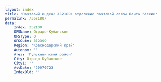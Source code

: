 ```yaml
---
layout: index
title: 'Почтовый индекс 352180: отделение почтовой связи Почты России'
permalink: /352180/
data:
    Index: 352180
    OPSName: Отрадо-Кубанское
    OPSType: О
    OPSSubm: 352399
    Region: 'Краснодарский край'
    Autonom: ''
    Area: 'Гулькевичский район'
    City: Отрадо-Кубанское
    City1: ''
    ActDate: '20070723'
    IndexOld: ''
---
```

